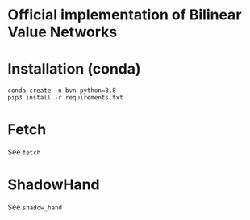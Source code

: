 # Official implementation of Bilinear Value Networks

# Installation (conda)
```
conda create -n bvn python=3.8
pip3 install -r requirements.txt
```

# Fetch
See `fetch`

# ShadowHand
See `shadow_hand`
